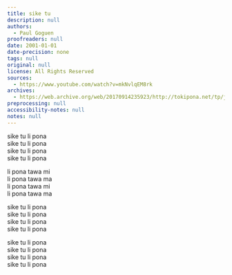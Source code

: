 ```yaml
---
title: sike tu
description: null
authors:
  - Paul Goguen
proofreaders: null
date: 2001-01-01
date-precision: none
tags: null
original: null
license: All Rights Reserved
sources:
  - https://www.youtube.com/watch?v=mkNvlqEM8rk
archives:
  - https://web.archive.org/web/20170914235923/http://tokipona.net/tp/janpije/music/siketu.mp3
preprocessing: null
accessibility-notes: null
notes: null
---
```


sike tu li pona  \
sike tu li pona  \
sike tu li pona  \
sike tu li pona

li pona tawa mi  \
li pona tawa ma  \
li pona tawa mi  \
li pona tawa ma

sike tu li pona  \
sike tu li pona  \
sike tu li pona  \
sike tu li pona

sike tu li pona  \
sike tu li pona  \
sike tu li pona  \
sike tu li pona
